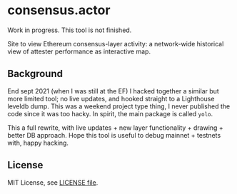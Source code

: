 # consensus.actor

Work in progress. This tool is not finished.

Site to view Ethereum consensus-layer activity:
a network-wide historical view of attester performance as interactive map.


## Background

End sept 2021 (when I was still at the EF) I hacked together a similar but more limited tool;
no live updates, and hooked straight to a Lighthouse leveldb dump.
This was a weekend project type thing, I never published the code since it was too hacky.
In spirit, the main package is called `yolo`.

This a full rewrite, with live updates + new layer functionality + drawing + better DB approach.
Hope this tool is useful to debug mainnet + testnets with, happy hacking.

## License

MIT License, see [LICENSE file](./LICENSE).

